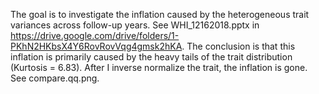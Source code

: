 The goal is to investigate the inflation caused by the heterogeneous trait variances across follow-up years. See WHI_12162018.pptx in https://drive.google.com/drive/folders/1-PKhN2HKbsX4Y6RovRovVqg4gmsk2hKA.
The conclusion is that this inflation is primarily caused by the heavy tails of the trait distribution (Kurtosis = 6.83). After I inverse normalize the trait, the inflation is gone. See compare.qq.png. 
